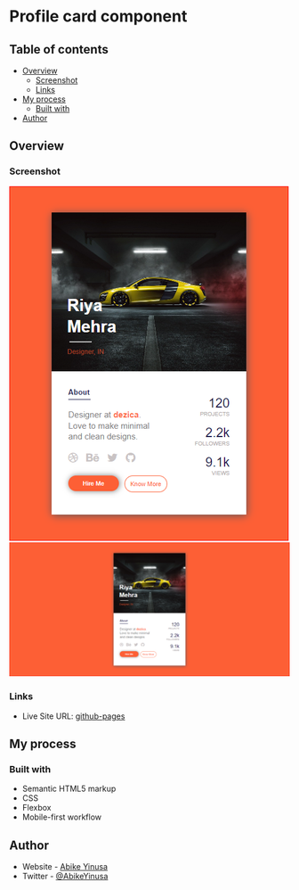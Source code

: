 # Profile card component

## Table of contents

- [Overview](#overview)
  - [Screenshot](#screenshot)
  - [Links](#links)
- [My process](#my-process)
  - [Built with](#built-with)
- [Author](#author)


## Overview

### Screenshot

 ![Mobile view](./images/profile-card-mobile.PNG?raw=true)
 ![Desktop view](./images/profile-card-desktop.PNG?raw=true) 

 
### Links

- Live Site URL: [github-pages](https://harbike.github.io/profile-card-component/)

## My process

### Built with

- Semantic HTML5 markup
- CSS
- Flexbox
- Mobile-first workflow

## Author

- Website - [Abike Yinusa](https://harbike.github.io/profile-card-component/)
- Twitter - [@AbikeYinusa](https://www.twitter.com/AbikeYinusa)